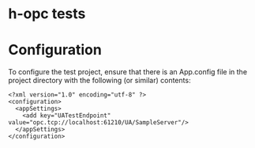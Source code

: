h-opc tests
================

# Configuration

To configure the test project, ensure that there is an App.config file in the project directory with the following (or similar) contents:

```
<?xml version="1.0" encoding="utf-8" ?>
<configuration>
  <appSettings>
    <add key="UATestEndpoint" value="opc.tcp://localhost:61210/UA/SampleServer"/>
  </appSettings>
</configuration>
```
